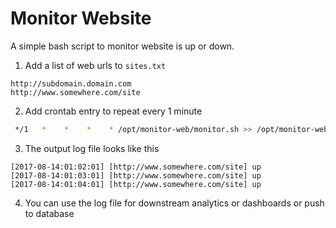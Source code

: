 # Monitor Website

A simple bash script to monitor website is up or down. 


1) Add a list of web urls to `sites.txt`
```
http://subdomain.domain.com
http://www.somewhere.com/site
```

2) Add crontab entry  to repeat every 1 minute
```sh
 */1   *    *    *    * /opt/monitor-web/monitor.sh >> /opt/monitor-web/log 2>&1
 ```
 
3) The output log file looks like this
 ```
[2017-08-14:01:02:01] [http://www.somewhere.com/site] up
[2017-08-14:01:03:01] [http://www.somewhere.com/site] up
[2017-08-14:01:04:01] [http://www.somewhere.com/site] up

 ```
 
 4) You can use the log file for downstream analytics or dashboards or push to database 
 
 
